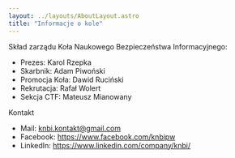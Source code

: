 ```yaml
---
layout: ../layouts/AboutLayout.astro
title: "Informacje o kole"
---
```


Skład zarządu Koła Naukowego Bezpieczeństwa Informacyjnego:

* Prezes: Karol Rzepka
* Skarbnik: Adam Piwoński 
* Promocja Koła: Dawid Ruciński
* Rekrutacja: Rafał Wolert
* Sekcja CTF: Mateusz Mianowany

Kontakt

* Mail: knbi.kontakt@gmail.com
* Facebook: https://www.facebook.com/knbipw
* LinkedIn:  https://www.linkedin.com/company/knbi/ 



